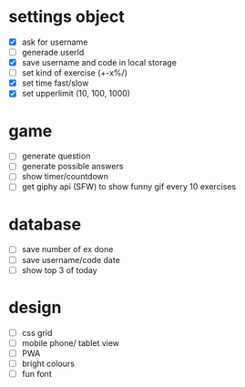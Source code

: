 # settings object

-   [x] ask for username
-   [ ] generade userId
-   [x] save username and code in local storage
-   [ ] set kind of exercise (+-x%/)
-   [x] set time fast/slow
-   [x] set upperlimit (10, 100, 1000)

# game

-   [ ] generate question
-   [ ] generate possible answers
-   [ ] show timer/countdown
-   [ ] get giphy api (SFW) to show funny gif every 10 exercises

# database

-   [ ] save number of ex done
-   [ ] save username/code date
-   [ ] show top 3 of today

# design

-   [ ] css grid
-   [ ] mobile phone/ tablet view
-   [ ] PWA
-   [ ] bright colours
-   [ ] fun font
